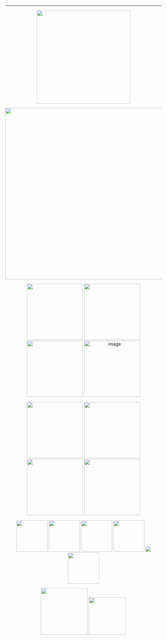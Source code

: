 ---

<p align="center">  
 <img width=300 src="https://github.com/kartticus/kartticus/assets/100049393/978132ef-3008-4139-b6e0-03b63727e892"/>
</p>

<p align="center">    
<img width=550 src="https://64.media.tumblr.com/1d45e28074b2019de255d6d5969cc1f0/096d65bcceda6992-24/s500x750/d8bf78e9a9d77b673a4c9d6bfacd526d4f47e79a.gifv"/>
</p>



<p align="center">
 <img width=180 src="https://64.media.tumblr.com/5b0ef7697e995cb9cdbc48c36b70a08a/3468d393c0aae127-96/s250x400/b611ef8b9b89ab941d261419b80d73c5c2d6eb35.gifv"/> <img width=180 src="https://github.com/kartticus/kartticus/assets/100049393/51690024-0246-4c5e-b01a-0452cc093308"/> <img width=180 src="https://github.com/kartticus/kartticus/assets/100049393/a2f9a06e-3eb8-4604-9196-a48bee8a96fa"/>  <img width=180 src="https://64.media.tumblr.com/f015478727328d3a6aa71ae7ad3314ea/6f9e7505f82bc822-4c/s250x400/f73bd64e066b481d2b0a16161565dc9139023a98.gifv" alt="image"/>
</p>


<p align="center">
<img width=180 src="https://github.com/kartticus/kartticus/assets/100049393/2f52396f-19f3-46f4-95bb-f17c6c1df4cb"/>
<img width=180 src="https://64.media.tumblr.com/cd076c011948c7e4847449e94b75f96f/a364ac8eef42b0d9-43/s250x400/a3aebe832db873ddb856900bc32f69c200f897f4.gifv"/> <img width=180 src="https://github.com/kartticus/kartticus/assets/100049393/e49963c7-b59f-4b4c-b24d-3521b7051666"> <img width=180 src="https://64.media.tumblr.com/52f45a5a5f0e288c8eacd17f3fdfed6d/89efc0c143c702a7-f5/s250x400/ea7fad2bc6f9ba1538ae804e7034eb3ffcda1da8.gifv"/> 
</p>



<p align="center">
<img width=100 src="https://github.com/kartticus/kartticus/assets/100049393/39d9af3e-01e5-4c23-83a8-f7c5e03a1b83"> <img width=100 src="https://64.media.tumblr.com/4310a8e108e8b5e0c0e75f2f0b119451/58c370afcaeb963c-e9/s100x200/98e56125589726932c16b9406807e6a35d4fbbe0.gifv"> <img width=100 src="https://github.com/kartticus/kartticus/assets/100049393/d574ba3f-9666-49cd-913c-08885e1659df">  <img width=100 src="https://64.media.tumblr.com/d7a3d1531251eaa9c846b014186ce0da/ac4ceda43d25e75b-1b/s100x200/f75afd499c576fd445236ae311025c989c076234.gifv">
 <img src="https://64.media.tumblr.com/f83654e061f813973865b39bf1417a66/37b11d11deaa6616-9e/s100x200/b8b33645ac73f32fa028be6eca7c17c81524405f.gifv"/> <img width=100 src="https://github.com/kartticus/kartticus/assets/100049393/20480643-3161-425d-b4b0-4642bb439d92">
</p>




<p align="center">
<img width=150 src="https://github.com/kartticus/kartticus/assets/100049393/1eef609d-fb63-4af6-830f-fcc37401c242"/> <img width=120 src="https://github.com/kartticus/kartticus/assets/100049393/073d19ec-a3b4-4bff-90af-3eb4cf03d44e"/> 

</p>





